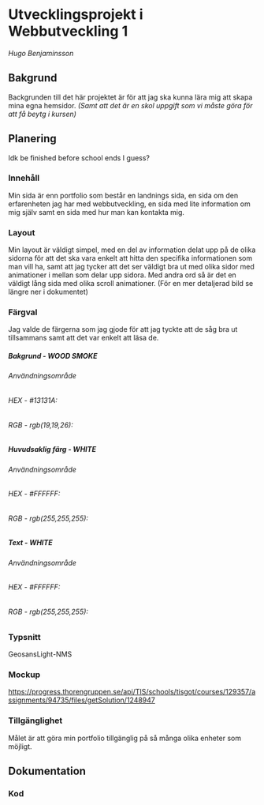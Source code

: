 # Utvecklingsprojekt i Webbutveckling 1
*Hugo Benjaminsson*

## Bakgrund
Backgrunden till det här projektet är för att jag ska kunna lära mig att skapa mina egna hemsidor. *(Samt att det är en skol uppgift som vi måste göra för att få beytg i kursen)*
## Planering
Idk be finished before school ends I guess?
### Innehåll
Min sida är enn portfolio som består en landnings sida, en sida om den erfarenheten jag har med webbutveckling, en sida med lite information om mig själv samt en sida med hur man kan kontakta mig.
### Layout
Min layout är väldigt simpel, med en del av information delat upp på de olika sidorna för att det ska vara enkelt att hitta den specifika informationen som man vill ha, samt att jag tycker att det ser väldigt bra ut med olika sidor med animationer i mellan som delar upp sidora. Med andra ord så är det en väldigt lång sida med olika scroll animationer. (För en mer detaljerad bild se längre ner i dokumentet)
### Färgval
Jag valde de färgerna som jag gjode för att jag tyckte att de såg bra ut tillsammans samt att det var enkelt att läsa de.
##### Bakgrund - WOOD SMOKE
###### Användningsområde
###### HEX - #13131A:

###### RGB - rgb(19,19,26):

##### Huvudsaklig färg - WHITE
###### Användningsområde
###### HEX - #FFFFFF: 

###### RGB - rgb(255,255,255): 

##### Text - WHITE
###### Användningsområde
###### HEX - #FFFFFF:

###### RGB - rgb(255,255,255):

### Typsnitt
GeosansLight-NMS 
### Mockup
https://progress.thorengruppen.se/api/TIS/schools/tisgot/courses/129357/assignments/94735/files/getSolution/1248947
### Tillgänglighet
Målet är att göra min portfolio tillgänglig på så många olika enheter som möjligt. 
## Dokumentation
### Kod
